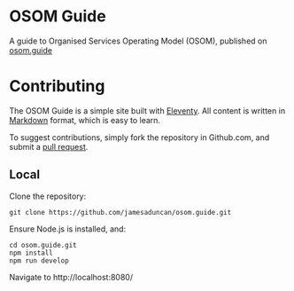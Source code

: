 # OSOM Guide

A guide to Organised Services Operating Model (OSOM), published on [osom.guide](https://osom.guide)

# Contributing

The OSOM Guide is a simple site built with [Eleventy](https://www.11ty.dev/). All content is written in [Markdown](https://www.markdownguide.org/basic-syntax/) format, which is easy to learn.

To suggest contributions, simply fork the repository in Github.com, and submit a [pull request](https://docs.github.com/en/pull-requests).

## Local

Clone the repository:

    git clone https://github.com/jamesaduncan/osom.guide.git

Ensure Node.js is installed, and:

    cd osom.guide.git
    npm install
    npm run develop

Navigate to http://localhost:8080/
